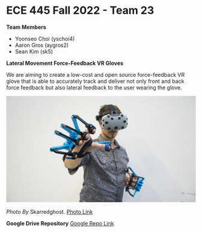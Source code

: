 # ECE 445 Fall 2022 - Team 23

**Team Members**
- Yoonseo Choi (yschoi4)
- Aaron Gros (aygros2)
- Sean Kim (sk5)

**Lateral Movement Force-Feedback VR Gloves**

We are aiming to create a low-cost and open source force-feedback VR glove that is able to accurately track and deliver not only front and back force feedback
but also lateral feedback to the user wearing the glove.

![vr gloves picture](senseglove-vr-haptics-interview.webp "vr glove thumbnail")

*Photo By* Skarredghost. [Photo Link](https://skarredghost.com/2020/04/07/senseglove-vr-haptics-gloves/)

**Google Drive Repository** 
[Google Repo Link](https://drive.google.com/drive/folders/11H3rUvDkAtsJpdgwuR88esnsnRXGqsm2?usp=sharing)

